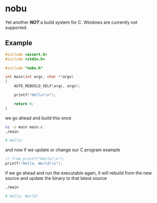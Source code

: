 # nobu
Yet another *__NOT__* a build system for C. Windows are currently not supported.

## Example
```C
#include <assert.h>
#include <stdio.h>

#include "nobu.h"

int main(int argc, char **argv)
{
    AUTO_REBUILD_SELF(argc, argv);

    printf("Hello!\n");

    return 0;
}
```

we go ahead and build this once

```bash
cc -o main main.c
./main

# Hello!
```

and now if we update or change our C program example

```C
// from printf("Hello!\n");
printf("Hello, World!\n");
```

if we go ahead and run the executable again, it will rebuild from the new source and update the binary to that latest source

```bash
./main

# Hello, World!
```
